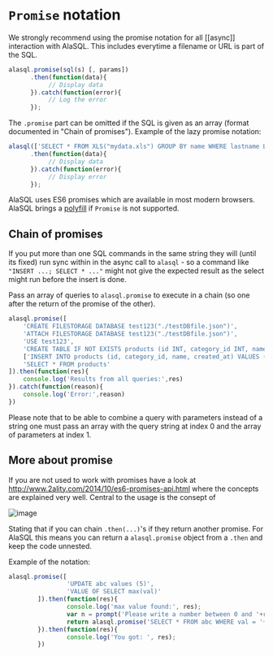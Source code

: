 # `Promise` notation

We strongly recommend using the promise notation for all [[async]] interaction with AlaSQL. This includes everytime a filename or URL is part of the SQL.

```js
alasql.promise(sql(s) [, params])
      .then(function(data){
           // Display data
      }).catch(function(error){
           // Log the error
      });
```

The `.promise` part can be omitted if the SQL is given as an array (format documented in "Chain of promises"). Example of the lazy promise notation: 

```js
alasql(['SELECT * FROM XLS("mydata.xls") GROUP BY name WHERE lastname LIKE "A%" and city = "London"'])
      .then(function(data){
           // Display data
      }).catch(function(error){
           // Display error
      });
```

AlaSQL uses ES6 promises which are available in most modern browsers. AlaSQL brings a [polyfill](https://github.com/jakearchibald/es6-promise/blob/master/dist/es6-promise.min.js) if `Promise` is not supported. 






## Chain of promises

If you put more than one SQL commands in the same string they will (until its fixed) run sync within in the async call to `alasql` - so a command like `"INSERT ...; SELECT * ..."` might not give the expected result as the select might run before the insert is done. 

Pass an array of queries to `alasql.promise` to execute in a chain (so one after the return of the promise of the other). 

```js
alasql.promise([
	'CREATE FILESTORAGE DATABASE test123("./testDBfile.json")', 
	'ATTACH FILESTORAGE DATABASE test123("./testDBfile.json")', 
	'USE test123', 
	'CREATE TABLE IF NOT EXISTS products (id INT, category_id INT, name string, created_at DATE)', 
	['INSERT INTO products (id, category_id, name, created_at) VALUES (?,?,?,?)', [1, 2, 'XYZ', new Date()] ],
	'SELECT * FROM products'	
]).then(function(res){
	console.log('Results from all queries:',res)
}).catch(function(reason){
	console.log('Error:',reason)
})
```

Please note that to be able to combine a query with parameters instead of a string one must pass an array with the query string at index 0 and the array of parameters at index 1.


## More about promise

If you are not used to work with promises have a look at http://www.2ality.com/2014/10/es6-promises-api.html where the concepts are explained very well. Central to the usage is the consept of 

![image](http://3.bp.blogspot.com/-K9wwF9rRnJA/VDEiVbdCqDI/AAAAAAAAA4g/QkdNWpxIzEc/s1600/resolve_with_thenable.jpg)

Stating that if you can chain `.then(...)`'s if they return another promise. For AlaSQL this means you can return a `alasql.promise` object from a `.then` and keep the code unnested. 

Example of the notation:
```js
alasql.promise([
                'UPDATE abc values (5)',
                'VALUE OF SELECT max(val)'
        ]).then(function(res){
                console.log('max value found:', res);
                var n = prompt('Please write a number between 0 and '+res);
                return alasql.promise('SELECT * FROM abc WHERE val = '+n)
        }).then(function(res){
                console.log('You got: ', res);
        })
```


